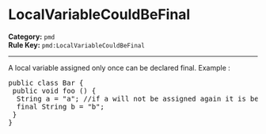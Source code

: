 # LocalVariableCouldBeFinal
**Category:** `pmd`<br/>
**Rule Key:** `pmd:LocalVariableCouldBeFinal`<br/>


-----

A local variable assigned only once can be declared final. Example :
<pre>
public class Bar {
 public void foo () {
  String a = "a"; //if a will not be assigned again it is better to do this:
  final String b = "b";
 }
}
  </pre>
